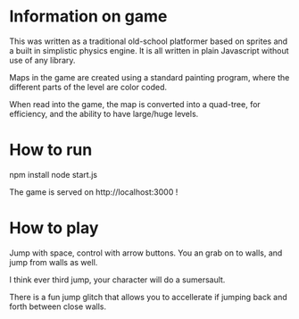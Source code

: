 # Information on game

This was written as a traditional old-school platformer based on sprites and a built in simplistic physics engine. It is all written in plain Javascript without use of any library. 

Maps in the game are created using a standard painting program, where the different parts of the level are color coded. 

When read into the game, the map is converted into a quad-tree, for efficiency, and the ability to have large/huge levels.

# How to run

npm install
node start.js

The game is served on http://localhost:3000 !


# How to play

Jump with space, control with arrow buttons. You an grab on to walls, and jump from walls as well. 

I think ever third jump, your character will do a sumersault.

There is a fun jump glitch that allows you to accellerate if jumping back and forth between close walls. 